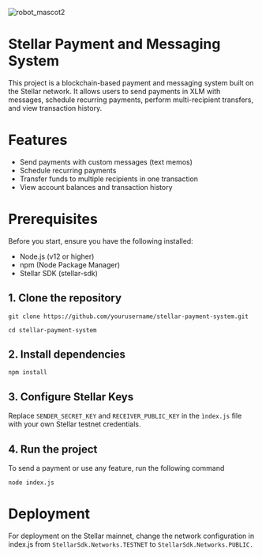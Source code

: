 ![robot_mascot2](https://github.com/user-attachments/assets/de6b09dc-b012-45ff-adc2-fd9db565b343)

# Stellar Payment and Messaging System
This project is a blockchain-based payment and messaging system built on the Stellar network. It allows users to send payments in XLM with messages, schedule recurring payments, perform multi-recipient transfers, and view transaction history.

# Features
- Send payments with custom messages (text memos)
- Schedule recurring payments
- Transfer funds to multiple recipients in one transaction
- View account balances and transaction history

# Prerequisites
Before you start, ensure you have the following installed:

- Node.js (v12 or higher)
- npm (Node Package Manager)
- Stellar SDK (stellar-sdk)

## 1. Clone the repository
`git clone https://github.com/yourusername/stellar-payment-system.git`

`cd stellar-payment-system`

## 2. Install dependencies
`npm install`

## 3. Configure Stellar Keys
Replace `SENDER_SECRET_KEY` and  `RECEIVER_PUBLIC_KEY` in the `ìndex.js` file with your own Stellar testnet credentials.

## 4. Run the project
To send a payment or use any feature, run the following command

`node index.js`

# Deployment
For deployment on the Stellar mainnet, change the network configuration in index.js from `StellarSdk.Networks.TESTNET` to `StellarSdk.Networks.PUBLIC.`
